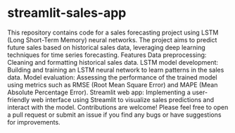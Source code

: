 # streamlit-sales-app
This repository contains code for a sales forecasting project using LSTM (Long Short-Term Memory) neural networks. 
The project aims to predict future sales based on historical sales data, leveraging deep learning techniques for time series forecasting.
Features
Data preprocessing: Cleaning and formatting historical sales data.
LSTM model development: Building and training an LSTM neural network to learn patterns in the sales data.
Model evaluation: Assessing the performance of the trained model using metrics such as RMSE (Root Mean Square Error) and MAPE (Mean Absolute Percentage Error).
Streamlit web app: Implementing a user-friendly web interface using Streamlit to visualize sales predictions and interact with the model.
Contributions are welcome! Please feel free to open a pull request or submit an issue if you find any bugs or have suggestions for improvements.
